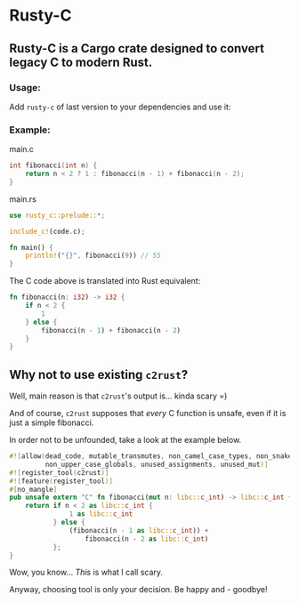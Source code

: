 # Rusty-C
## Rusty-C is a Cargo crate designed to convert legacy C to modern Rust.
### Usage:
Add `rusty-c` of last version to your dependencies and use it:

### Example:

main.c
```c
int fibonacci(int n) {
    return n < 2 ? 1 : fibonacci(n - 1) + fibonacci(n - 2);
}
```

main.rs
```rust
use rusty_c::prelude::*;

include_c!(code.c);

fn main() {
    println!("{}", fibonacci(9)) // 55
}
```

The C code above is translated into Rust equivalent:
```rust
fn fibonacci(n: i32) -> i32 {
    if n < 2 {
        1
    } else {
        fibonacci(n - 1) + fibonacci(n - 2)
    }
}
```

## Why not to use existing `c2rust`?
Well, main reason is that `c2rust`'s output is... kinda scary =)

And of course, `c2rust` supposes that <i>every</i> C function is unsafe,
even if it is just a simple fibonacci.

In order not to be unfounded, take a look at the example below.
```rust
#![allow(dead_code, mutable_transmutes, non_camel_case_types, non_snake_case,
         non_upper_case_globals, unused_assignments, unused_mut)]
#![register_tool(c2rust)]
#![feature(register_tool)]
#[no_mangle]
pub unsafe extern "C" fn fibonacci(mut n: libc::c_int) -> libc::c_int {
    return if n < 2 as libc::c_int {
               1 as libc::c_int
           } else {
               (fibonacci(n - 1 as libc::c_int)) +
                   fibonacci(n - 2 as libc::c_int)
           };
}
```
Wow, you know... <i>This</i> is what I call scary.

Anyway, choosing tool is only your decision.
Be happy and - goodbye!
